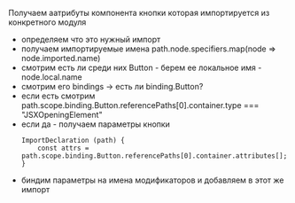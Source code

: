 Получаем аатрибуты компонента кнопки которая импортируется из конкретного модуля

-   определяем что это нужный импорт
-   получаем импортируемые имена path.node.specifiers.map(node => node.imported.name)
-   смотрим есть ли среди них Button - берем ее локальное имя - node.local.name
-   смотрим его bindings -> есть ли binding.Button?
-   если есть смотрим path.scope.binding.Button.referencePaths[0].container.type === "JSXOpeningElement"
-   если да - получаем параметры кнопки
    ```
    ImportDeclaration (path) {
        const attrs = path.scope.binding.Button.referencePaths[0].container.attributes[];
    }
    ```
-   биндим параметры на имена модификаторов и добавляем в этот же импорт
